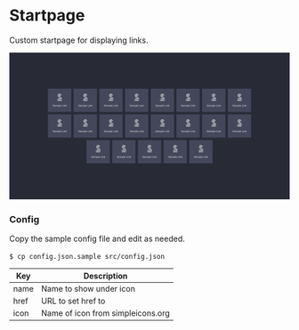 # Startpage

Custom startpage for displaying links.

![screenshot](screenshot.png)

### Config

Copy the sample config file and edit as needed.

`$ cp config.json.sample src/config.json`

Key | Description
--- | ---
name | Name to show under icon
href | URL to set href to
icon | Name of icon from simpleicons.org
